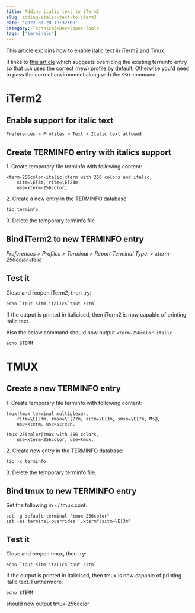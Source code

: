 ```yaml
---
title: Adding italic text to iTerm2
slug: adding-italic-text-to-iterm2
date: '2022-01-28 10:32:08'
category: Technical>Developer-Tools
tags: ['terminals']
---
```


This [article](https://weibeld.net/terminals-and-shells/italics.html) explains
how to enable italic text in iTerm2 and Tmux.

It links to [this article](https://gist.github.com/sos4nt/3187620) which
suggests overriding the existing terminfo entry so that `ssh` uses the correct
(new) profile by default. Otherwise you'd need to pass the correct environment
along with the `SSH` command.

# iTerm2

## Enable support for italic text

```
Preferences > Profiles > Text > Italic text allowed
```

## Create TERMINFO entry with italics support

1\. Create temporary file terminfo with following content:

```
xterm-256color-italic|xterm with 256 colors and italic,
    sitm=\E[3m, ritm=\E[23m,
    use=xterm-256color,
```

2\. Create a new entry in the TERMINFO database

```
tic terminfo
```

3\. Delete the temporary terminfo file

## Bind iTerm2 to new TERMINFO entry

_Preferences > Profiles > Terminal > Report Terminal Type: > xterm-256color-italic_

## Test it

Close and reopen iTerm2, then try:

```
echo `tput sitm`italics`tput ritm`
```

If the output is printed in italicised, then iTerm2 is now capable of printing
italic text.

Also the below command should now output `xterm-256color-italic`

```
echo $TERM
```

# TMUX

## Create a new TERMINFO entry

1\. Create temporary file terminfo with following content:

```
tmux|tmux terminal multiplexer,
    ritm=\E[23m, rmso=\E[27m, sitm=\E[3m, smso=\E[7m, Ms@,
    use=xterm, use=screen,

tmux-256color|tmux with 256 colors,
    use=xterm-256color, use=tmux,
```

2\. Create new entry in the TERMINFO database:

```
tic -x terminfo
```

3\. Delete the temporary terminfo file.

## Bind tmux to new TERMINFO entry

Set the following in ~/.tmux.conf:

```
set -g default-terminal "tmux-256color"
set -as terminal-overrides ',xterm*:sitm=\E[3m'
```

## Test it

Close and reopen tmux, then try:

```
echo `tput sitm`italics`tput ritm`
```

If the output is printed in italicised, then tmux is now capable of printing
italic text. Furthermore:

```
echo $TERM
```

should now output tmux-256color
